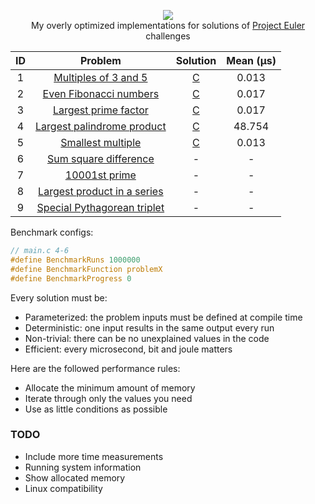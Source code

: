 <p align="center">
  <a href="https://projecteuler.net">
    <img src="https://projecteuler.net/images/clipart/euler_portrait.png">
  </a>
  <br>My overly optimized implementations for solutions of <a href="https://projecteuler.net">Project Euler</a> challenges</br>
</p>

| ID  | Problem                                                           | Solution                                                                                | Mean (μs) |
| :-: | :---------------------------------------------------------------: | :-------------------------------------------------------------------------------------: | :-------: |
| 1   | [Multiples of 3 and 5](https://projecteuler.net/problem=1)        | [C](https://github.com/KimTisott/ProjectEuler-Solutions/blob/main/Solutions/problem1.c) | 0.013     |
| 2   | [Even Fibonacci numbers](https://projecteuler.net/problem=2)      | [C](https://github.com/KimTisott/ProjectEuler-Solutions/blob/main/Solutions/problem2.c) | 0.017     |
| 3   | [Largest prime factor](https://projecteuler.net/problem=3)        | [C](https://github.com/KimTisott/ProjectEuler-Solutions/blob/main/Solutions/problem3.c) | 0.017     |
| 4   | [Largest palindrome product](https://projecteuler.net/problem=4)  | [C](https://github.com/KimTisott/ProjectEuler-Solutions/blob/main/Solutions/problem4.c) | 48.754    |
| 5   | [Smallest multiple](https://projecteuler.net/problem=5)           | [C](https://github.com/KimTisott/ProjectEuler-Solutions/blob/main/Solutions/problem5.c) | 0.013     |
| 6   | [Sum square difference](https://projecteuler.net/problem=6)       | - | - |
| 7   | [10001st prime](https://projecteuler.net/problem=7)               | - | - |
| 8   | [Largest product in a series](https://projecteuler.net/problem=8) | - | - |
| 9   | [Special Pythagorean triplet](https://projecteuler.net/problem=9) | - | - |

Benchmark configs:
```c
// main.c 4-6
#define BenchmarkRuns 1000000
#define BenchmarkFunction problemX
#define BenchmarkProgress 0
```

Every solution must be:
- Parameterized: the problem inputs must be defined at compile time
- Deterministic: one input results in the same output every run
- Non-trivial: there can be no unexplained values in the code
- Efficient: every microsecond, bit and joule matters

Here are the followed performance rules:
- Allocate the minimum amount of memory
- Iterate through only the values you need
- Use as little conditions as possible

### TODO

- Include more time measurements
- Running system information
- Show allocated memory
- Linux compatibility
